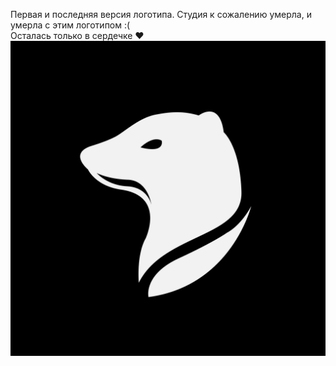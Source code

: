 Первая и последняя версия логотипа. Студия к сожалению умерла, и умерла с этим логотипом :(<br/>
Осталась только в сердечке ❤️
<img src="https://github.com/DIMFLIX-Designs/WeaselDev/blob/7b7ac95cf4bda428a20c6d361c393fc5bd20abd3/%D0%BB%D0%BE%D0%B3%D0%BE.png" alt=""/>

